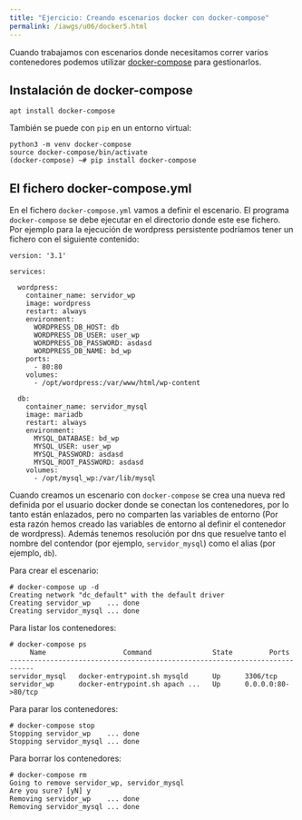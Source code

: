 ```yaml
---
title: "Ejercicio: Creando escenarios docker con docker-compose"
permalink: /iawgs/u06/docker5.html
---
```


Cuando trabajamos con escenarios donde necesitamos correr varios contenedores podemos utilizar [docker-compose](https://docs.docker.com/compose/) para gestionarlos.

## Instalación de docker-compose

    apt install docker-compose

También se puede con `pip` en un entorno virtual:

    python3 -m venv docker-compose
    source docker-compose/bin/activate
    (docker-compose) ~# pip install docker-compose

## El fichero docker-compose.yml

En el fichero `docker-compose.yml` vamos a definir el escenario. El programa `docker-compose` se debe ejecutar en el directorio donde este ese fichero. Por ejemplo para la ejecución de wordpress persistente podríamos tener un fichero con el siguiente contenido:

    version: '3.1'

    services:

      wordpress:
        container_name: servidor_wp
        image: wordpress
        restart: always
        environment:
          WORDPRESS_DB_HOST: db
          WORDPRESS_DB_USER: user_wp
          WORDPRESS_DB_PASSWORD: asdasd
          WORDPRESS_DB_NAME: bd_wp
        ports:
          - 80:80
        volumes:
          - /opt/wordpress:/var/www/html/wp-content

      db:
        container_name: servidor_mysql
        image: mariadb
        restart: always
        environment:
          MYSQL_DATABASE: bd_wp
          MYSQL_USER: user_wp
          MYSQL_PASSWORD: asdasd
          MYSQL_ROOT_PASSWORD: asdasd
        volumes:
          - /opt/mysql_wp:/var/lib/mysql

Cuando creamos un escenario con `docker-compose` se crea una nueva red definida por el usuario docker donde se conectan los contenedores, por lo tanto están enlazados, pero no comparten las variables de entorno (Por esta razón hemos creado las variables de entorno al definir el contenedor de wordpress). Además tenemos resolución por dns que resuelve tanto el nombre del contendor (por ejemplo, `servidor_mysql`) como el alias (por ejemplo, `db`).

Para crear el escenario:

    # docker-compose up -d
    Creating network "dc_default" with the default driver
    Creating servidor_wp    ... done
    Creating servidor_mysql ... done

Para listar los contenedores:

    # docker-compose ps
         Name                   Command               State         Ports       
    ----------------------------------------------------------------------------
    servidor_mysql   docker-entrypoint.sh mysqld      Up      3306/tcp          
    servidor_wp      docker-entrypoint.sh apach ...   Up      0.0.0.0:80->80/tcp

Para parar los contenedores:

    # docker-compose stop 
    Stopping servidor_wp    ... done
    Stopping servidor_mysql ... done

Para borrar los contenedores:

    # docker-compose rm
    Going to remove servidor_wp, servidor_mysql
    Are you sure? [yN] y
    Removing servidor_wp    ... done
    Removing servidor_mysql ... done
